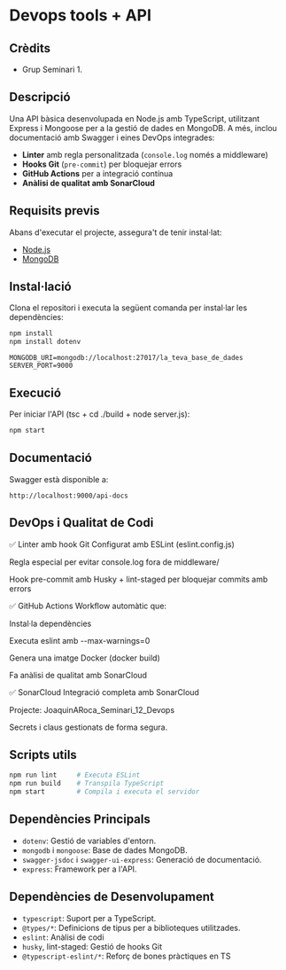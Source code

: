 # Devops tools + API

## Crèdits
- Grup Seminari 1.

## Descripció
Una API bàsica desenvolupada en Node.js amb TypeScript, utilitzant Express i Mongoose per a la gestió de dades en MongoDB. A més, inclou documentació amb Swagger i eines DevOps integrades:

- **Linter** amb regla personalitzada (`console.log` només a middleware)
- **Hooks Git** (`pre-commit`) per bloquejar errors
- **GitHub Actions** per a integració contínua
- **Anàlisi de qualitat amb SonarCloud**

## Requisits previs
Abans d'executar el projecte, assegura't de tenir instal·lat:
- [Node.js](https://nodejs.org/)
- [MongoDB](https://www.mongodb.com/)

## Instal·lació
Clona el repositori i executa la següent comanda per instal·lar les dependències:

```sh
npm install
npm install dotenv
```

```.env
MONGODB_URI=mongodb://localhost:27017/la_teva_base_de_dades
SERVER_PORT=9000
```

## Execució
Per iniciar l'API (tsc + cd ./build + node server.js):

```sh
npm start
```

## Documentació
Swagger està disponible a:
```
http://localhost:9000/api-docs
```

## DevOps i Qualitat de Codi
✅ Linter amb hook Git
Configurat amb ESLint (eslint.config.js)

Regla especial per evitar console.log fora de middleware/

Hook pre-commit amb Husky + lint-staged per bloquejar commits amb errors

✅ GitHub Actions
Workflow automàtic que:

Instal·la dependències

Executa eslint amb --max-warnings=0

Genera una imatge Docker (docker build)

Fa anàlisi de qualitat amb SonarCloud

✅ SonarCloud
Integració completa amb SonarCloud

Projecte: JoaquinARoca_Seminari_12_Devops

Secrets i claus gestionats de forma segura.

## Scripts utils

```sh
npm run lint     # Executa ESLint
npm run build    # Transpila TypeScript
npm start        # Compila i executa el servidor
```

## Dependències Principals
- `dotenv`: Gestió de variables d'entorn.
- `mongodb` i `mongoose`: Base de dades MongoDB.
- `swagger-jsdoc` i `swagger-ui-express`: Generació de documentació.
- `express`: Framework per a l'API.

## Dependències de Desenvolupament
- `typescript`: Suport per a TypeScript.
- `@types/*`: Definicions de tipus per a biblioteques utilitzades.
- `eslint`: Anàlisi de codi
- `husky`, lint-staged: Gestió de hooks Git
- `@typescript-eslint/*`: Reforç de bones pràctiques en TS